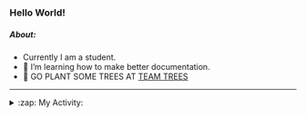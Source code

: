 ### Hello World!

##### About:
- Currently I am a student.
- 🌱 I’m learning how to make better documentation.
- 🌱 GO PLANT SOME TREES AT [TEAM TREES](https://teamtrees.org/)

---
<details>
  <summary>:zap: My Activity:</summary>
  
<!--START_SECTION:waka-->
![Code Time](http://img.shields.io/badge/Code%20Time-1%2C112%20hrs%201%20min-blue)

**I'm a Night 🦉** 

```text
🌞 Morning                1369 commits        ██░░░░░░░░░░░░░░░░░░░░░░░   09.10 % 
🌆 Daytime                5246 commits        █████████░░░░░░░░░░░░░░░░   34.87 % 
🌃 Evening                4309 commits        ███████░░░░░░░░░░░░░░░░░░   28.64 % 
🌙 Night                  4119 commits        ███████░░░░░░░░░░░░░░░░░░   27.38 % 
```
📅 **I'm Most Productive on Wednesday** 

```text
Monday                   2285 commits        ████░░░░░░░░░░░░░░░░░░░░░   15.19 % 
Tuesday                  1816 commits        ███░░░░░░░░░░░░░░░░░░░░░░   12.07 % 
Wednesday                3577 commits        ██████░░░░░░░░░░░░░░░░░░░   23.78 % 
Thursday                 1861 commits        ███░░░░░░░░░░░░░░░░░░░░░░   12.37 % 
Friday                   1498 commits        ██░░░░░░░░░░░░░░░░░░░░░░░   09.96 % 
Saturday                 1368 commits        ██░░░░░░░░░░░░░░░░░░░░░░░   09.09 % 
Sunday                   2638 commits        ████░░░░░░░░░░░░░░░░░░░░░   17.54 % 
```


📊 **This Week I Spent My Time On** 

```text
🔥 Editors: 
VS Code                  5 hrs 50 mins       █████████████████████████   100.00 % 

🐱‍💻 Projects: 
praise                   3 hrs 59 mins       █████████████████░░░░░░░░   68.39 % 
CSF22                    1 hr 19 mins        ██████░░░░░░░░░░░░░░░░░░░   22.71 % 
skillgraff               31 mins             ██░░░░░░░░░░░░░░░░░░░░░░░   08.85 % 
ai                       0 secs              ░░░░░░░░░░░░░░░░░░░░░░░░░   00.05 % 
```


 Last Updated on 23/04/2023 02:26:55 UTC
<!--END_SECTION:waka-->
</details>
